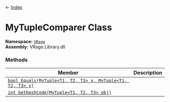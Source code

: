 ← [Index](index)
# MyTupleComparer Class
**Namespace:** [`VRage`](VRage)  
**Assembly:** VRage.Library.dll  
### Methods
|Member|Description|
|---|---|
|[`bool Equals(MyTuple<T1, T2, T3> x, MyTuple<T1, T2, T3> y)`](VRage.Equals)||
|[`int GetHashCode(MyTuple<T1, T2, T3> obj)`](VRage.GetHashCode)||
